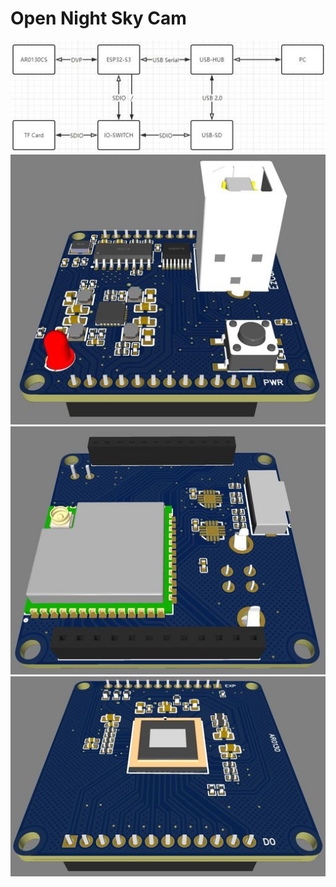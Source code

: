 # Open Night Sky Cam

![architecture](assets/ezcam.jpg "ezcam_architecture")
![pcb](assets/ezcam_top.jpg "ezcam_top")
![pcb](assets/ezcam_bottom.jpg "ezcam_bottom")
![pcb](assets/ar0130cs.jpg "ar0130cs")